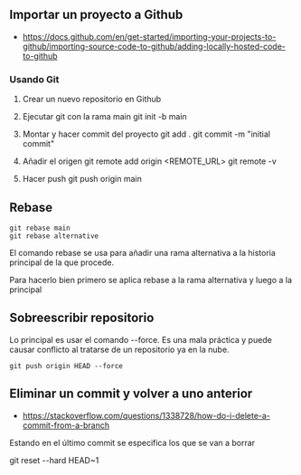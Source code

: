 ## Importar un proyecto a Github
- https://docs.github.com/en/get-started/importing-your-projects-to-github/importing-source-code-to-github/adding-locally-hosted-code-to-github

### Usando Git
1. Crear un nuevo repositorio en Github

2. Ejecutar git con la rama main
    git init -b main

3. Montar y hacer commit del proyecto
    git add .
    git commit -m "initial commit"

4. Añadir el origen
    git remote add origin <REMOTE_URL>
    git remote -v

5. Hacer push
    git push origin main

## Rebase

    git rebase main
    git rebase alternative

El comando rebase se usa para añadir una rama alternativa a la historia principal de la que procede.

Para hacerlo bien primero se aplica rebase a la rama alternativa y luego a la principal

## Sobreescribir repositorio
Lo principal es usar el comando --force. Es una mala práctica y puede causar conflicto al tratarse de un repositorio ya en la nube.

    git push origin HEAD --force

## Eliminar un commit y volver a uno anterior
- https://stackoverflow.com/questions/1338728/how-do-i-delete-a-commit-from-a-branch

Estando en el último commit se especifica los que se van a borrar

git reset --hard HEAD~1

